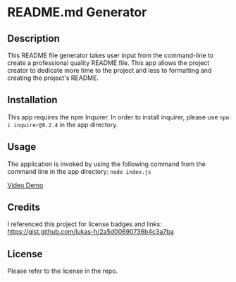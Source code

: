 # README.md Generator

## Description

This README file generator takes user input from the command-line to create a professional quality README file.
This app allows the project creator to dedicate more time to the project and less to formatting and creating the project's README.


## Installation

This app requires the npm Inquirer.
In order to install inquirer, please use `npm i inquirer@8.2.4` in the app directory.


## Usage

The application is invoked by using the following command from the command line in the app directory: 
    `node index.js`

[Video Demo]()

## Credits

I referenced this project for license badges and links:
https://gist.github.com/lukas-h/2a5d00690736b4c3a7ba


## License
Please refer to the license in the repo.
